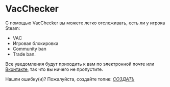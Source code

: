 # VacChecker
С помощью VacChecker вы можете легко отслеживать, есть ли у игрока Steam:

* VAC
* Игровая блокировка
* Community ban
* Trade ban.

Все уведомления будут приходить к вам по электронной почте или [Вконтакте](https://vk.com/), так что вы ничего не пропустите.

Нашли ошибку(и)? Пожалуйста, создайте топик: [_СОЗДАТЬ_](https://github.com/SteamBuff/VacChecker/issues) 
